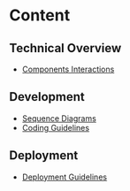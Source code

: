 # Content

## Technical Overview

- [Components Interactions](./technical-overview/components-Interactions.md)

## Development

- [Sequence Diagrams](./development/sequence-diagrams.md)
- [Coding Guidelines](./development/coding-guidelines.md)

## Deployment

- [Deployment Guidelines](./deployment/deployment-guidelines.md)
